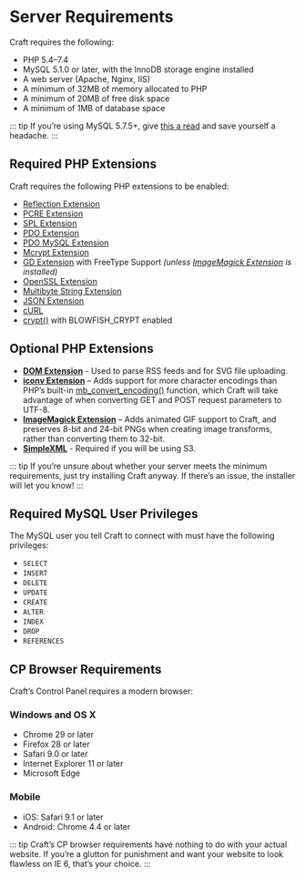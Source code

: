 # Server Requirements

Craft requires the following:

- PHP 5.4–7.4
- MySQL 5.1.0 or later, with the InnoDB storage engine installed
- A web server (Apache, Nginx, IIS)
- A minimum of 32MB of memory allocated to PHP
- A minimum of 20MB of free disk space
- A minimum of 1MB of database space

::: tip
If you’re using MySQL 5.7.5+, give [this a read](https://craftcms.stackexchange.com/questions/12084/getting-this-sql-error-group-by-incompatible-with-sql-mode-only-full-group-by/12106) and save yourself a headache.
:::

## Required PHP Extensions

Craft requires the following PHP extensions to be enabled:

- [Reflection Extension](http://php.net/manual/en/class.reflectionextension.php)
- [PCRE Extension](http://php.net/manual/en/book.pcre.php)
- [SPL Extension](http://php.net/manual/en/book.spl.php)
- [PDO Extension](http://php.net/manual/en/book.pdo.php)
- [PDO MySQL Extension](http://php.net/manual/en/ref.pdo-mysql.php)
- [Mcrypt Extension](http://php.net/manual/en/book.mcrypt.php)
- [GD Extension](http://php.net/manual/en/book.image.php) with FreeType Support _(unless [ImageMagick Extension](http://php.net/manual/en/book.imagick.php) is installed)_
- [OpenSSL Extension](http://php.net/manual/en/book.openssl.php)
- [Multibyte String Extension](http://php.net/manual/en/book.mbstring.php)
- [JSON Extension](https://php.net/manual/en/book.json.php)
- [cURL](http://php.net/manual/en/book.curl.php)
- [crypt()](http://php.net/manual/en/function.crypt.php) with BLOWFISH_CRYPT enabled

## Optional PHP Extensions

- **[DOM Extension](http://php.net/manual/en/book.dom.php)** - Used to parse RSS feeds and for SVG file uploading.
- **[iconv Extension](http://php.net/manual/en/book.iconv.php)** – Adds support for more character encodings than PHP’s built-in [mb_convert_encoding()](http://php.net/manual/en/function.mb-convert-encoding.php) function, which Craft will take advantage of when converting GET and POST request parameters to UTF-8.
- **[ImageMagick Extension](http://php.net/manual/en/book.imagick.php)** – Adds animated GIF support to Craft, and preserves 8-bit and 24-bit PNGs when creating image transforms, rather than converting them to 32-bit.
- **[SimpleXML](http://php.net/manual/en/book.simplexml.php)** - Required if you will be using S3.

::: tip
If you’re unsure about whether your server meets the minimum requirements, just try installing Craft anyway. If there’s an issue, the installer will let you know!
:::

## Required MySQL User Privileges

The MySQL user you tell Craft to connect with must have the following privileges:

- `SELECT`
- `INSERT`
- `DELETE`
- `UPDATE`
- `CREATE`
- `ALTER`
- `INDEX`
- `DROP`
- `REFERENCES`

## CP Browser Requirements

Craft’s Control Panel requires a modern browser:

### Windows and OS X

- Chrome 29 or later
- Firefox 28 or later
- Safari 9.0 or later
- Internet Explorer 11 or later
- Microsoft Edge

### Mobile

- iOS: Safari 9.1 or later
- Android: Chrome 4.4 or later

::: tip
Craft’s CP browser requirements have nothing to do with your actual website. If you’re a glutton for punishment and want your website to look flawless on IE 6, that’s your choice.
:::
